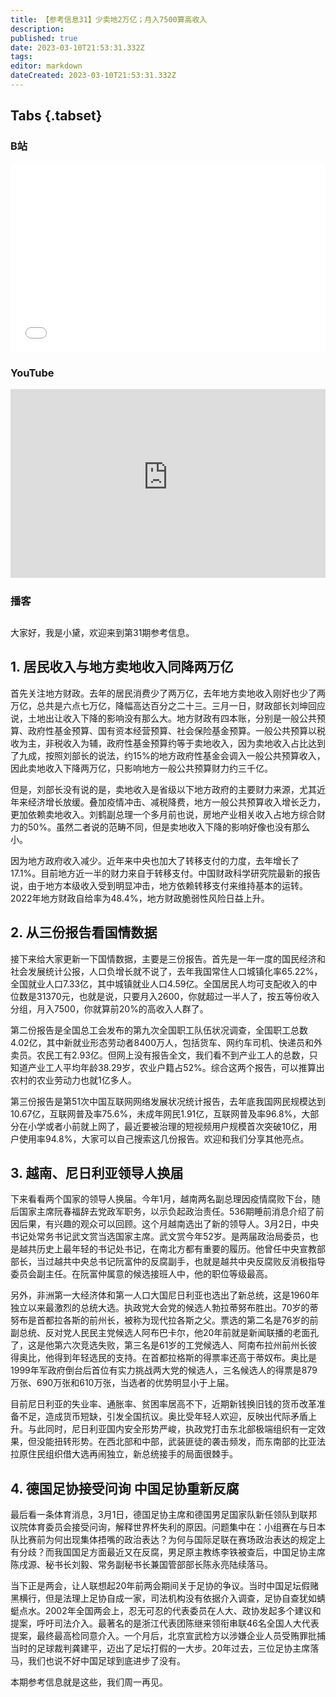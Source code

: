 ```yaml
---
title: 【参考信息31】少卖地2万亿；月入7500算高收入
description: 
published: true
date: 2023-03-10T21:53:31.332Z
tags: 
editor: markdown
dateCreated: 2023-03-10T21:53:31.332Z
---
```


## Tabs {.tabset}
### B站
<div style="position: relative; padding: 30% 45%;">
<iframe style="position: absolute; width: 100%; height: 100%; left: 0; top: 0;" src="//player.bilibili.com/player.html?&bvid=BV1RL411y72h&page=1&as_wide=1&high_quality=1&danmaku=1" scrolling="no" border="0" frameborder="no" framespacing="0" allowfullscreen="true"></iframe>
</div>

### YouTube
<div style="position: relative; padding: 30% 45%;">
<iframe style="position: absolute; top: 0; left: 0; width: 100%; height: 100%;" src="https://www.youtube-nocookie.com/embed/dzDaShu3Rh0" title="YouTube video player" frameborder="0" allow="accelerometer; autoplay; clipboard-write; encrypted-media; gyroscope; picture-in-picture" allowfullscreen></iframe>
</div>
  
### 播客
<div class="podcast-player"></div>

## 

大家好，我是小黛，欢迎来到第31期参考信息。

## 1. 居民收入与地方卖地收入同降两万亿

首先关注地方财政。去年的居民消费少了两万亿，去年地方卖地收入刚好也少了两万亿，总共是六点七万亿，降幅高达百分之二十三。三月一日，财政部长刘坤回应说，土地出让收入下降的影响没有那么大。地方财政有四本账，分别是一般公共预算、政府性基金预算、国有资本经营预算、社会保险基金预算。一般公共预算以税收为主，非税收入为辅，政府性基金预算约等于卖地收入，因为卖地收入占比达到了九成，按照刘部长的说法，约15%的地方政府性基金会调入一般公共预算收入，因此卖地收入下降两万亿，只影响地方一般公共预算财力约三千亿。

但是，刘部长没有说的是，卖地收入是省级以下地方政府的主要财力来源，尤其近年来经济增长放缓。叠加疫情冲击、减税降费，地方一般公共预算收入增长乏力，更加依赖卖地收入。刘鹤副总理一个多月前也说，房地产业相关收入占地方综合财力的50%。虽然二者说的范畴不同，但是卖地收入下降的影响好像也没有那么小。

因为地方政府收入减少。近年来中央也加大了转移支付的力度，去年增长了17.1%。目前地方近一半的财力来自于转移支付。中国财政科学研究院最新的报告说，由于地方本级收入受到明显冲击，地方依赖转移支付来维持基本的运转。2022年地方财政自给率为48.4%，地方财政脆弱性风险日益上升。

## 2. 从三份报告看国情数据

接下来给大家更新一下国情数据，主要是三份报告。首先是一年一度的国民经济和社会发展统计公报，人口负增长就不说了，去年我国常住人口城镇化率65.22%，全国就业人口7.33亿，其中城镇就业人口4.59亿。全国居民人均可支配收入的中位数是31370元，也就是说，只要月入2600，你就超过一半人了，按五等份收入分组，月入7500，你就算前20%的高收入人群了。

第二份报告是全国总工会发布的第九次全国职工队伍状况调查，全国职工总数4.02亿，其中新就业形态劳动者8400万人，包括货车、网约车司机、快递员和外卖员。农民工有2.93亿。但网上没有报告全文，我们看不到产业工人的总数，只知道产业工人平均年龄38.29岁，农业户籍占52%。综合这两个报告，可以推算出农村的农业劳动力也就1亿多人。

第三份报告是第51次中国互联网网络发展状况统计报告，去年底我国网民规模达到10.67亿，互联网普及率75.6%，未成年网民1.91亿，互联网普及率96.8%，大部分在小学或者小前就上网了，最近要被治理的短视频用户规模首次突破10亿，用户使用率94.8%，大家可以自己搜索这几份报告。欢迎和我们分享其他亮点。

## 3. 越南、尼日利亚领导人换届

下来看看两个国家的领导人换届。今年1月，越南两名副总理因疫情腐败下台，随后国家主席阮春福辞去党政军职务，以示负起政治责任。536期睡前消息介绍了前因后果，有兴趣的观众可以回顾。这个月越南选出了新的领导人。3月2日，中央书记处常务书记武文赏当选国家主席。武文赏今年52岁。是两届政治局委员，也是越共历史上最年轻的书记处书记，在南北方都有重要的履历。他曾任中央宣教部部长，当过越共中央总书记阮富仲的反腐副手，也就是越共中央反腐败反消极指导委员会副主任。在阮富仲属意的候选接班人中，他的职位等级最高。

另外，非洲第一大经济体和第一人口大国尼日利亚也选出了新总统，这是1960年独立以来最激烈的总统大选。执政党大会党的候选人勃拉蒂努布胜出。70岁的蒂努布是首都拉各斯的前州长，被称为现代拉各斯之父。票选的第二名是76岁的前副总统、反对党人民民主党候选人阿布巴卡尔，他20年前就是新闻联播的老面孔了，这是他第六次竞选失败，第三名是61岁的工党候选人、阿南布拉州前州长彼得奥比，他得到年轻选民的支持。在首都拉格斯的得票率还高于蒂奴布。奥比是1999年军政府倒台后首位有实力挑战两大党的候选人，三名候选人的得票是879万张、690万张和610万张，当选者的优势明显小于上届。

目前尼日利亚的失业率、通胀率、贫困率居高不下，近期新钱换旧钱的货币改革准备不足，造成货币短缺，引发全国抗议。奥比受年轻人欢迎，反映出代际矛盾上升。与此同时，尼日利亚国内安全形势严峻，执政党打击东北部极端组织有一定效果，但没能扭转形势。在西北部和中部，武装匪徒的袭击频发，而东南部的比亚法拉原住民组织借大选再闹独立，新总统接手的局面很棘手。

## 4. 德国足协接受问询 中国足协重新反腐

最后看一条体育消息，3月1日，德国足协主席和德国男足国家队新任领队到联邦议院体育委员会接受问询，解释世界杯失利的原因。问题集中在：小组赛在与日本队比赛前为何出现集体捂嘴的政治表达？为何与国际足联在赛场政治表达的规定上有分歧？而我国国足方面最近又在反腐，男足原主教练李铁被查后，中国足协主席陈戌源、秘书长刘毅、常务副秘书长兼国管部部长陈永亮陆续落马。

当下正是两会，让人联想起20年前两会期间关于足协的争议。当时中国足坛假赌黑横行，但是法理上足协自成一家，司法机构没有依据介入调查，足协自查犹如蜻蜓点水。2002年全国两会上，忍无可忍的代表委员在人大、政协发起多个建议和提案，呼吁司法介入。最著名的是浙江代表团陈继来领衔串联46名全国人大代表提案，最终最高检同意介入。一个月后，北京宣武检方以涉嫌企业人员受贿罪批捕当时的足球裁判龚建平，迈出了足坛打假的一大步。20年过去，三位足协主席落马，我们也说不好中国足球到底进步了没有。

本期参考信息就是这些，我们周一再见。
